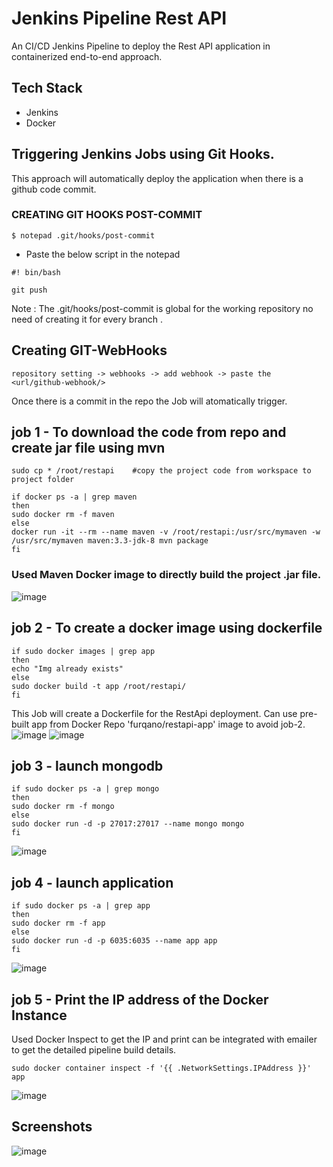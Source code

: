 # Jenkins Pipeline Rest API

An CI/CD Jenkins Pipeline to deploy the Rest API application in containerized end-to-end approach.

## Tech Stack

* Jenkins
* Docker

## Triggering Jenkins Jobs using Git Hooks.

This approach will automatically deploy the application when there is a github code commit.

### CREATING GIT HOOKS POST-COMMIT  
 
 ```
$ notepad .git/hooks/post-commit
``` 

* Paste the below script in the notepad

```
#! bin/bash

git push
```
Note : The .git/hooks/post-commit is global for the working repository no need of creating it for every branch . 
 
## Creating GIT-WebHooks
 
 ```
 repository setting -> webhooks -> add webhook -> paste the <url/github-webhook/>
 ```
 
Once there is a commit in the repo the Job will atomatically trigger.

## job 1 -  To download the code from repo and create jar file using mvn 
```
sudo cp * /root/restapi    #copy the project code from workspace to project folder

if docker ps -a | grep maven
then
sudo docker rm -f maven
else
docker run -it --rm --name maven -v /root/restapi:/usr/src/mymaven -w /usr/src/mymaven maven:3.3-jdk-8 mvn package
fi
```
### Used Maven Docker image to directly build the project .jar file.

![image](https://user-images.githubusercontent.com/64476159/164054044-b41cf471-3cc8-44ed-a994-1a5a37fbcb55.png)

## job 2 - To create a docker image using dockerfile
```
if sudo docker images | grep app
then
echo "Img already exists"
else
sudo docker build -t app /root/restapi/
fi
```
This Job will create a Dockerfile for the RestApi deployment. Can use pre-built app from Docker Repo 'furqano/restapi-app' image to avoid job-2.
![image](https://user-images.githubusercontent.com/64476159/164054520-e306d295-aa42-4daf-91ad-eba1c706b871.png)
![image](https://user-images.githubusercontent.com/64476159/164054575-6e6c96cd-3150-428f-a34d-af6dd05b5348.png)

## job 3 -  launch mongodb
```
if sudo docker ps -a | grep mongo
then
sudo docker rm -f mongo
else
sudo docker run -d -p 27017:27017 --name mongo mongo
fi
```
![image](https://user-images.githubusercontent.com/64476159/164054741-8364777a-107e-4327-bb63-5155562f2840.png)

## job 4 - launch application
```
if sudo docker ps -a | grep app
then
sudo docker rm -f app
else
sudo docker run -d -p 6035:6035 --name app app
fi
```
![image](https://user-images.githubusercontent.com/64476159/164054857-4025e747-dee7-49a1-9a0d-971a739dfda9.png)

## job 5 - Print the IP address of the Docker Instance 
Used Docker Inspect to get the IP and print can be integrated with emailer to get the detailed pipeline build details.
```
sudo docker container inspect -f '{{ .NetworkSettings.IPAddress }}' app
```
![image](https://user-images.githubusercontent.com/64476159/164055147-884a85ec-1116-424e-9a6f-ac0c301be585.png)


## Screenshots

![image](https://user-images.githubusercontent.com/64476159/164056676-4e38746b-8548-43c1-82d2-8ffedf65e1c6.png)


